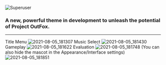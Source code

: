 ![Superuser](https://user-images.githubusercontent.com/11000739/129828381-ff3a7eb3-adfb-42dd-9c5e-65a012bd3026.png)
### A new, powerful theme in development to unleash the potential of Project OutFox.
---
Title Menu
![2021-08-05_181307](https://user-images.githubusercontent.com/11000739/128432943-7db0d998-f4a6-47f8-8988-2fb9cc47ed84.png)
Music Select
![2021-08-05_181430](https://user-images.githubusercontent.com/11000739/128433076-7f65cb3f-6825-49ad-96c4-d6826a4c111e.png)
Gameplay
![2021-08-05_181622](https://user-images.githubusercontent.com/11000739/128433224-6f7a3f43-5011-49f0-ade4-7f77ca63643a.png)
Evaluation
![2021-08-05_181748](https://user-images.githubusercontent.com/11000739/128433317-584d6272-61fb-477b-a828-b909a7a1e2a8.png)
(You can also hide the mascot in the Appearance/Interface settings)
![2021-08-05_181851](https://user-images.githubusercontent.com/11000739/128433374-7266b469-ce36-4cfb-9b0e-1d805cc517ea.png)
